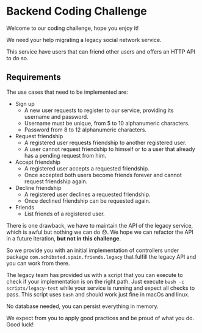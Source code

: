 # Backend Coding Challenge

Welcome to our coding challenge, hope you enjoy it!

We need your help migrating a legacy social network service.

This service have users that can friend other users and offers an HTTP API to do so.

## Requirements

The use cases that need to be implemented are:

* Sign up
  * A new user requests to register to our service, providing its username and password.
  * Username must be unique, from 5 to 10 alphanumeric characters.
  * Password from 8 to 12 alphanumeric characters.
* Request friendship
  * A registered user requests friendship to another registered user.
  * A user cannot request friendship to himself or to a user that already has a pending request from him.
* Accept friendship
  * A registered user accepts a requested friendship.
  * Once accepted both users become friends forever and cannot request friendship again.
* Decline friendship
  * A registered user declines a requested friendship.
  * Once declined friendship can be requested again.
* Friends
  * List friends of a registered user.

There is one drawback, we have to maintain the API of the legacy service, which is awful but nothing we can do 😞.
We hope we can refactor the API in a future iteration, **but not in this challenge**.

So we provide you with an initial implementation of controllers under package `com.schibsted.spain.friends.legacy` that fulfill the legacy API and you can work from there.

The legacy team has provided us with a script that you can execute to check if your implementation is on the right path.
Just execute `bash -c scripts/legacy-test` while your service is running and expect all checks to pass.
This script uses `bash` and should work just fine in macOs and linux.

No database needed, you can persist everything in memory.

We expect from you to apply good practices and be proud of what you do. Good luck!
